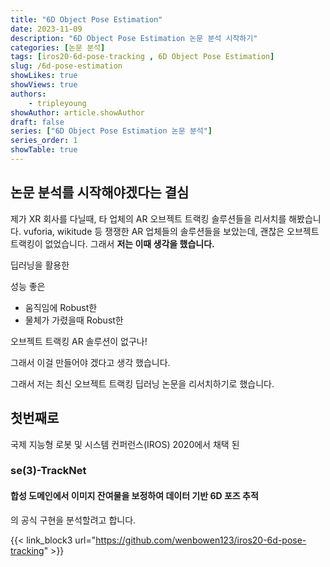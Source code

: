 ```yaml
---
title: "6D Object Pose Estimation"
date: 2023-11-09
description: "6D Object Pose Estimation 논문 분석 시작하기"
categories: [논문 분석]
tags: [iros20-6d-pose-tracking , 6D Object Pose Estimation]
slug: /6d-pose-estimation
showLikes: true
showViews: true
authors: 
    - tripleyoung
showAuthor: article.showAuthor
draft: false
series: ["6D Object Pose Estimation 논문 분석"]
series_order: 1
showTable: true
---
```

## 논문 분석를 시작해야겠다는 결심
제가 XR 회사를 다닐때, 타 업체의 AR 오브젝트 트랙킹 솔루션들을 리서치를 해봤습니다.
vuforia, wikitude 등 쟁쟁한 AR 업체들의 솔루션들을 보았는데, 괜찮은 오브젝트 트랙킹이 없었습니다.
그래서 **저는 이때 생각을 했습니다.**

딥러닝을 활용한 

성능 좋은 

- 움직임에 Robust한
- 물체가 가렸을때 Robust한

오브젝트 트랙킹 AR 솔루션이 없구나!

그래서 이걸 만들어야 겠다고 생각 했습니다.

그래서 저는 최신 오브젝트 트랙킹 딥러닝 논문을 리서치하기로 했습니다.


## 첫번째로 

국제 지능형 로봇 및 시스템 컨퍼런스(IROS) 2020에서 채택 된 

### se(3)-TrackNet 

#### 합성 도메인에서 이미지 잔여물을 보정하여 데이터 기반 6D 포즈 추적

의 공식 구현을 분석할려고 합니다.

{{< link_block3 url="https://github.com/wenbowen123/iros20-6d-pose-tracking" >}}
